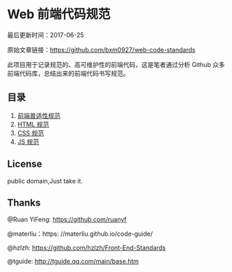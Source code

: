 
# Web 前端代码规范

最后更新时间：2017-06-25

原始文章链接：https://github.com/bxm0927/web-code-standards

此项目用于记录规范的、高可维护性的前端代码，这是笔者通过分析 Github 众多前端代码库，总结出来的前端代码书写规范。

## 目录

1. [前端普适性规范](docs/common.md)
2. [HTML 规范](docs/html.md)
3. [CSS 规范](docs/css.md)
4. [JS 规范](docs/js.md)

## License

public domain,Just take it.

## Thanks

@Ruan YiFeng: https://github.com/ruanyf

@materliu：https: //materliu.github.io/code-guide/

@hzlzh: https://github.com/hzlzh/Front-End-Standards

@tguide: http://tguide.qq.com/main/base.htm

